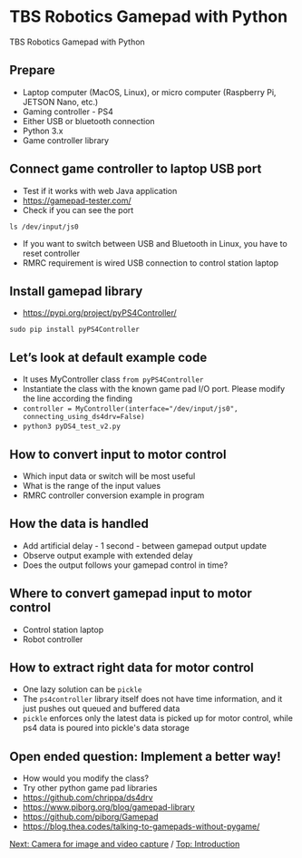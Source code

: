 # TBS Robotics Gamepad with Python
TBS Robotics Gamepad with Python
## Prepare
- Laptop computer (MacOS, Linux), or micro computer (Raspberry Pi, JETSON Nano, etc.)
- Gaming controller - PS4
- Either USB or bluetooth connection
- Python 3.x
- Game controller library
## Connect game controller to laptop USB port
- Test if it works with web Java application
- https://gamepad-tester.com/
- Check if you can see the port
```
ls /dev/input/js0
```
- If you want to switch between USB and Bluetooth in Linux, you have to reset controller
- RMRC requirement is wired USB connection to control station laptop
## Install gamepad library
- https://pypi.org/project/pyPS4Controller/
```
sudo pip install pyPS4Controller
```
## Let’s look at default example code
- It uses MyController class `from pyPS4Controller`
- Instantiate the class with the known game pad I/O port. Please modify the line according the finding
- `controller = MyController(interface="/dev/input/js0", connecting_using_ds4drv=False)`
- `python3 pyDS4_test_v2.py`
## How to convert input to motor control
- Which input data or switch will be most useful
- What is the range of the input values
- RMRC controller conversion example in program
## How the data is handled
- Add artificial delay - 1 second - between gamepad output update
- Observe output example with extended delay
- Does the output follows your gamepad control in time?
## Where to convert gamepad input to motor control
- Control station laptop
- Robot controller
## How to extract right data for motor control
- One lazy solution can be `pickle`
- The `ps4controller` library itself does not have time information, and it just pushes out queued and buffered data
- `pickle` enforces only the latest data is picked up for motor control, while ps4 data is poured into pickle's data storage
## Open ended question: Implement a better way!
- How would you modify the class?
- Try other python game pad libraries
- https://github.com/chrippa/ds4drv
- https://www.piborg.org/blog/gamepad-library
- https://github.com/piborg/Gamepad
- https://blog.thea.codes/talking-to-gamepads-without-pygame/


[Next: Camera for image and video capture](https://github.com/Cinderpe1t/TBS_Robotics_Camera_for_Image_and_Video_Capture) / [Top: Introduction](https://github.com/Cinderpe1t/TBS_Robotics_Introduction)
